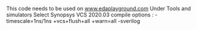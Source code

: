 This code needs to be used on www.edaplayground.com
Under Tools and simulators
Select Synopsys VCS 2020.03
compile options : -timescale=1ns/1ns +vcs+flush+all +warn=all -sverilog
